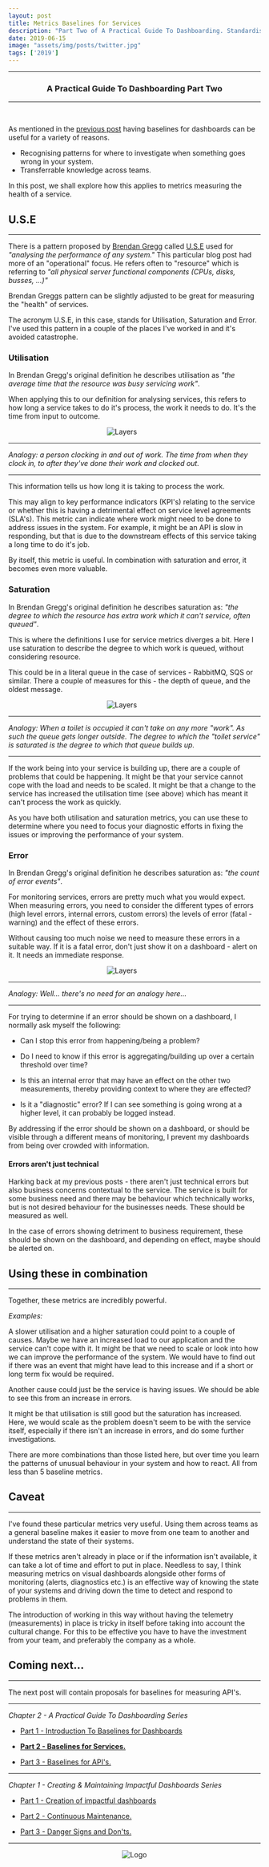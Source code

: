 ```yaml
---
layout: post
title: Metrics Baselines for Services
description: "Part Two of A Practical Guide To Dashboarding. Standardised baselines for measuring Services behaviour and how they can be used."
date: 2019-06-15
image: "assets/img/posts/twitter.jpg"
tags: ['2019']
---
```


----
<center>
<h3> A Practical Guide To Dashboarding Part Two </h3>
</center>

---
<br/>

As mentioned in the [previous post](https://jesswhite.co.uk/2019/04/15/practicaldashboardspart1-post.html) having baselines for dashboards can be useful for a variety of reasons.

* Recognising patterns for where to investigate when something goes wrong in your system.
* Transferrable knowledge across teams.

In this post, we shall explore how this applies to metrics measuring the health of a service.

## U.S.E
---

There is a pattern proposed by [Brendan Gregg](http://www.brendangregg.com/) called [U.S.E](http:/www.brendangregg.com/usemethod.html) used for _"analysing the performance of any system."_ This particular blog post had more of an "operational" focus. He refers often to "resource" which is referring to _"all physical server functional components (CPUs, disks, busses, ...)"_

Brendan Greggs pattern can be slightly adjusted to be great for measuring the "health" of services.

The acronym U.S.E, in this case, stands for Utilisation, Saturation and Error. I've used this pattern in a couple of the places I've worked in and it's avoided catastrophe.

### Utilisation

In Brendan Gregg's original definition he describes utilisation as _"the average time that the resource was busy servicing work"_.

When applying this to our definition for analysing services, this refers to how long a service takes to do it's process, the work it needs to do. It's the time from input to outcome. 

<div style="text-align:center; width:70%; margin-left: 10%;" markdown="1">
<img src="{{site.baseurl}}/assets/img/posts/2019/06-15/utilisation.png" alt="Layers">
</div>

---
_Analogy: a person clocking in and out of work. The time from when they clock in, to after they've done their work and clocked out._

---

This information tells us how long it is taking to process the work. 

This may align to key performance indicators (KPI's) relating to the service or whether this is having a detrimental effect on service level agreements (SLA's). This metric can indicate where work might need to be done to address issues in the system. For example, it might be an API is slow in responding, but that is due to the downstream effects of this service taking a long time to do it's job.

By itself, this metric is useful. In combination with saturation and error, it becomes even more valuable.

### Saturation

In Brendan Gregg's original definition he describes saturation as: _"the degree to which the resource has extra work which it can't service, often queued"_.

This is where the definitions I use for service metrics diverges a bit. Here I use saturation to describe the degree to which work is queued, without considering resource.

This could be in a literal queue in the case of services - RabbitMQ, SQS or similar. There a couple of measures for this - the depth of queue, and the oldest message.

<div style="text-align:center; width:70%; margin-left: 10%;" markdown="1">
<img src="{{site.baseurl}}/assets/img/posts/2019/06-15/saturation.png" alt="Layers">
</div>

---
_Analogy: When a toilet is occupied it can't take on any more "work". As such the queue gets longer outside. The degree to which the "toilet service" is saturated is the degree to which that queue builds up._

---

If the work being into your service is building up, there are a couple of problems that could be happening. It might be that your service cannot cope with the load and needs to be scaled. It might be that a change to the service has increased the utilisation time (see above) which has meant it can't process the work as quickly.

As you have both utilisation and saturation metrics, you can use these to determine where you need to focus your diagnostic efforts in fixing the issues or improving the performance of your system.

### Error

In Brendan Gregg's original definition he describes saturation as: _"the count of error events"_.

For monitoring services, errors are pretty much what you would expect. When measuring errors, you need to consider the different types of errors (high level errors, internal errors, custom errors) the levels of error (fatal - warning) and the effect of these errors.

Without causing too much noise we need to measure these errors in a suitable way. If it is a fatal error, don't just show it on a dashboard - alert on it. It needs an immediate response.

<div style="text-align:center; width:70%; margin-left: 10%;" markdown="1">
<img src="{{site.baseurl}}/assets/img/posts/2019/06-15/error.png" alt="Layers">
</div>

---
_Analogy: Well... there's no need for an analogy here..._

---

For trying to determine if an error should be shown on a dashboard, I normally ask myself the following:

* Can I stop this error from happening/being a problem?

* Do I need to know if this error is aggregating/building up over a certain threshold over time?

* Is this an internal error that may have an effect on the other two measurements, thereby providing context to where they are effected?

* Is it a "diagnostic" error? If I can see something is going wrong at a higher level, it can probably be logged instead.

By addressing if the error should be shown on a dashboard, or should be visible through a different means of monitoring, I prevent my dashboards from being over crowded with information.

#### Errors aren't just technical 

Harking back at my previous posts - there aren't just technical errors but also business concerns contextual to the service. The service is built for some business need and there may be behaviour which technically works, but is not desired behaviour for the businesses needs. These should be measured as well.

In the case of errors showing detriment to business requirement, these should be shown on the dashboard, and depending on effect, maybe should be alerted on.

## Using these in combination
---

Together, these metrics are incredibly powerful. 

_Examples:_

A slower utilisation and a higher saturation could point to a couple of causes. Maybe we have an increased load to our application and the service can't cope with it. It might be that we need to scale or look into how we can improve the performance of the system. We would have to find out if there was an event that might have lead to this increase and if a short or long term fix would be required. 

Another cause could just be the service is having issues. We should be able to see this from an increase in errors.

It might be that utilisation is still good but the saturation has increased. Here, we would scale as the problem doesn't seem to be with the service itself, especially if there isn't an increase in errors, and do some further investigations.

There are more combinations than those listed here, but over time you learn the patterns of unusual behaviour in your system and how to react. All from less than 5 baseline metrics.

## Caveat
---

I've found these particular metrics very useful. Using them across teams as a general baseline makes it easier to move from one team to another and understand the state of their systems. 

If these metrics aren't already in place or if the information isn't available, it can take a lot of time and effort to put in place. Needless to say, I think measuring metrics on visual dashboards alongside other forms of monitoring (alerts, diagnostics etc.) is an effective way of knowing the state of your systems and driving down the time to detect and respond to problems in them.

The introduction of working in this way without having the telemetry (measurements) in place is tricky in itself before taking into account the cultural change. For this to be effective you have to have the investment from your team, and preferably the company as a whole.

## Coming next...
---

The next post will contain proposals for baselines for measuring API's. 

---

_Chapter 2 - A Practical Guide To Dashboarding Series_

* <a href="{{site.baseurl}}/2019/04/15/practicaldashboardspart1-post.html">Part 1 - Introduction To Baselines for Dashboards</a>

* <strong><a href="{{site.baseurl}}/2019/06/15/practicaldashboardspart2-post.html">Part 2 - Baselines for Services. </a></strong>

* <a href="{{site.baseurl}}/2019/08/31/practicaldashboardspart3-post.html">Part 3 - Baselines for API's.</a>

---


_Chapter 1 - Creating & Maintaining Impactful Dashboards Series_

* <a href="{{site.baseurl}}/2018/04/09/impactfuldashboardspart1-post.html">Part 1 - Creation of impactful dashboards</a>

* <a href="{{site.baseurl}}/2018/04/22/impactfuldashboardspart2-post.html">Part 2 - Continuous Maintenance.</a>

* <a href="{{site.baseurl}}/2018/04/23/impactfuldashboardspart3-post.html">Part 3 - Danger Signs and Don'ts.</a>

---

<div style="text-align:center" markdown="1">
<img src="{{site.baseurl}}/assets/img/logo.png" alt="Logo">
</div>
